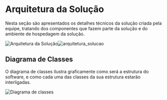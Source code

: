 # Arquitetura da Solução

Nesta seção são apresentados os detalhes técnicos da solução criada pela equipe, tratando dos componentes que fazem parte da solução e do ambiente de hospedagem da solução.

![Arquitetura da Solução](img/arquitetura_solucao.png)![arquitetura_solucao](https://user-images.githubusercontent.com/81584300/189506167-379544d5-85ce-402c-8fde-145c261eb06f.png)


## Diagrama de Classes

O diagrama de classes ilustra graficamente como será a estrutura do software, e como cada uma das classes da sua estrutura estarão interligadas.

![Diagrama de classes](img/diagrama_classe.png)





